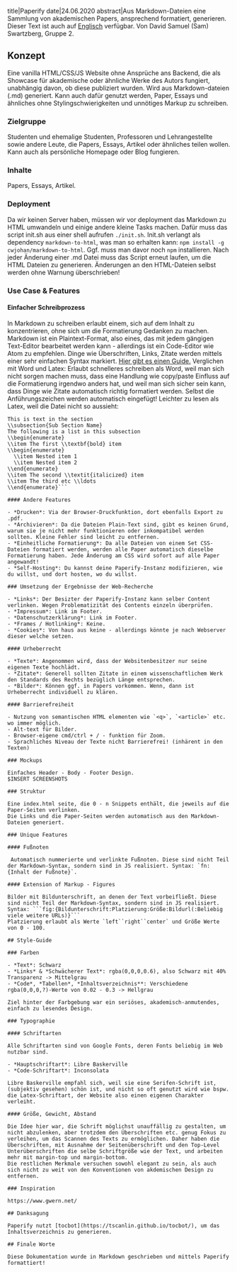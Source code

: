 title|Paperify
date|24.06.2020
abstract|Aus Markdown-Dateien eine Sammlung von akademischen Papers, ansprechend formatiert, generieren. Dieser Text ist auch auf <a href="2020-06-24-documentation-en">Englisch</a> verfügbar. Von David Samuel (Sam) Swartzberg, Gruppe 2.

## Konzept

Eine vanilla HTML/CSS/JS Website ohne Ansprüche ans Backend, die als Showcase für akademische oder ähnliche Werke des Autors fungiert, unabhängig davon, ob diese publiziert wurden. Wird aus Markdown-dateien (.md) generiert. Kann auch dafür genutzt werden, Paper, Essays und ähnliches ohne Stylingschwierigkeiten und unnötiges Markup zu schreiben.

### Zielgruppe

Studenten und ehemalige Studenten, Professoren und Lehrangestellte sowie andere Leute, die Papers, Essays, Artikel oder ähnliches teilen wollen. Kann auch als persönliche Homepage oder Blog fungieren.

### Inhalte

Papers, Essays, Artikel.

### Deployment

Da wir keinen Server haben, müssen wir vor deployment das Markdown zu HTML umwandeln und einige andere kleine Tasks machen. Dafür muss das script init.sh aus einer shell aufrufen `./init.sh`. Init.sh verlangt als dependency `markdown-to-html`, was man so erhalten kann: `npm install -g cwjohan/markdown-to-html`. Ggf. muss man davor noch `npm` installieren. Nach jeder Änderung einer .md Datei muss das Script erneut laufen, um die HTML Dateien zu generieren. Änderungen an den HTML-Dateien selbst werden ohne Warnung überschrieben!

### Use Case & Features

#### Einfacher Schreibprozess

In Markdown zu schreiben erlaubt einem, sich auf dem Inhalt zu konzentrieren, ohne sich um die Formatierung Gedanken zu machen. Markdown ist ein Plaintext-Format, also eines, das mit jedem gängigen Text-Editor bearbeitet werden kann - allerdings ist ein Code-Editor wie Atom zu empfehlen. Dinge wie Überschriften, Links, Zitate werden mittels einer sehr einfachen Syntax markiert. [Hier gibt es einen Guide.](https://guides.github.com/features/mastering-markdown/)
Verglichen mit Word und Latex:
Erlaubt schnelleres schreiben als Word, weil man sich nicht sorgen machen muss, dass eine Handlung wie copy/paste Einfluss auf die Formatierung irgendwo anders hat, und weil man sich sicher sein kann, dass Dinge wie Zitate automatisch richtig formatiert werden. Selbst die Anführungszeichen werden automatisch eingefügt!
Leichter zu lesen als Latex, weil die Datei nicht so aussieht:

```\\section{Section Name}
This is text in the section
\\subsection{Sub Section Name}
The following is a list in this subsection
\\begin{enumerate}
\\item The first \\textbf{bold} item
\\begin{enumerate}
  \\item Nested item 1
  \\item Nested item 2
\\end{enumerate}
\\item The second \\textit{italicized} item
\\item The third etc \\ldots
\\end{enumerate}```

#### Andere Features

- *Drucken*: Via der Browser-Druckfunktion, dort ebenfalls Export zu .pdf.
- *Archivieren*: Da die Dateien Plain-Text sind, gibt es keinen Grund, warum sie je nicht mehr funktionieren oder inkompatibel werden sollten. Kleine Fehler sind leicht zu entfernen.
- *Einheitliche Formatierung*: Da alle Dateien von einem Set CSS-Dateien formatiert werden, werden alle Paper automatisch dieselbe Formatierung haben. Jede Änderung am CSS wird sofort auf alle Paper angewandt!
- *Self-Hosting*: Du kannst deine Paperify-Instanz modifizieren, wie du willst, und dort hosten, wo du willst.

### Umsetzung der Ergebnisse der Web-Recherche

- *Links*: Der Besizter der Paperify-Instanz kann selber Content verlinken. Wegen Problematizität des Contents einzeln überprüfen.
- *Impressum*: Link im Footer.
- *Datenschutzerklärung*: Link im Footer.
- *Frames / Hotlinking*: Keine.
- *Cookies*: Von haus aus keine - allerdings könnte je nach Webserver dieser welche setzen.

#### Urheberrecht

- *Texte*: Angenommen wird, dass der Websitenbesitzer nur seine eigenen Texte hochlädt.
- *Zitate*: Generell sollten Zitate in einem wissenschaftlichem Werk den Standards des Rechts bezüglich Länge entsprechen.
- *Bilder*: Können ggf. in Papers vorkommen. Wenn, dann ist Urheberrecht individuell zu klären.

#### Barrierefreiheit

- Nutzung von semantischen HTML elementen wie `<q>`, `<article>` etc. wo immer möglich.
- Alt-text für Bilder.
- Browser-eigene cmd/ctrl + / - funktion für Zoom.
- Sprachliches Niveau der Texte nicht Barrierefrei! (inhärent in den Texten)

### Mockups

Einfaches Header - Body - Footer Design.
$INSERT SCREENSHOTS

### Struktur

Eine index.html seite, die 0 - n Snippets enthält, die jeweils auf die Paper-Seiten verlinken.
Die Links und die Paper-Seiten werden automatisch aus den Markdown-Dateien generiert.

### Unique Features

#### Fußnoten

 Automatisch nummerierte und verlinkte Fußnoten. Diese sind nicht Teil der Markdown-Syntax, sondern sind in JS realisiert. Syntax: `fn:{Inhalt der Fußnote}`.

#### Extension of Markup - Figures

Bilder mit Bildunterschrift, an denen der Text vorbeifließt. Diese sind nicht Teil der Markdown-Syntax, sondern sind in JS realisiert. Syntax: ```fig:{Bildunterschrift:Platzierung:Größe:Bildurl(:Beliebig viele weitere URLs)}```
Platzierung erlaubt als Werte `left``right``center` und Größe Werte von 0 - 100.

## Style-Guide

### Farben

- *Text*: Schwarz
- *Links* & *Schwächerer Text*: rgba(0,0,0,0.6), also Schwarz mit 40% Transparenz -> Mittelgrau
- *Code*, *Tabellen*, *Inhaltsverzeichnis**: Verschiedene rgba(0,0,0,?)-Werte von 0.02 - 0.3 -> Hellgrau

Ziel hinter der Farbgebung war ein seriöses, akademisch-anmutendes, einfach zu lesendes Design.

### Typographie

#### Schriftarten

Alle Schriftarten sind von Google Fonts, deren Fonts beliebig im Web nutzbar sind.

- *Hauptschriftart*: Libre Baskerville
- *Code-Schriftart*: Inconsolata

Libre Baskerville empfahl sich, weil sie eine Serifen-Schrift ist, (subjektiv gesehen) schön ist, und nicht so oft genutzt wird wie bspw. die Latex-Schriftart, der Website also einen eigenen Charakter verleiht.

#### Größe, Gewicht, Abstand

Die Idee hier war, die Schrift möglichst unauffällig zu gestalten, um nicht abzulenken, aber trotzdem den Überschriften etc. genug Fokus zu verleihen, um das Scannen des Texts zu ermöglichen. Daher haben die Überschriften, mit Ausnahme der Seitenüberschrift und den Top-Level Unterüberschriften die selbe Schriftgröße wie der Text, und arbeiten mehr mit margin-top und margin-bottom.
Die restlichen Merkmale versuchen sowohl elegant zu sein, als auch sich nicht zu weit von den Konventionen von akdemischen Design zu entfernen.

### Inspiration

https://www.gwern.net/

## Danksagung

Paperify nutzt [tocbot](https://tscanlin.github.io/tocbot/), um das Inhaltsverzeichnis zu generieren.

## Finale Worte

Diese Dokumentation wurde in Markdown geschrieben und mittels Paperify formattiert!
